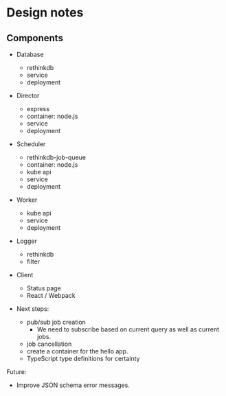 # Design notes

## Components

* Database
  * rethinkdb
  * service
  * deployment
* Director
  * express
  * container: node.js
  * service
  * deployment
* Scheduler
  * rethinkdb-job-queue
  * container: node.js
  * kube api
  * service
  * deployment
* Worker
  * kube api
  * service
  * deployment
* Logger
  * rethinkdb
  * filter
* Client
  * Status page
  * React / Webpack

* Next steps:
  * pub/sub job creation
    * We need to subscribe based on current query as well as current jobs.
  * job cancellation
  * create a container for the hello app.
  * TypeScript type definitions for certainty

Future:
* Improve JSON schema error messages.
